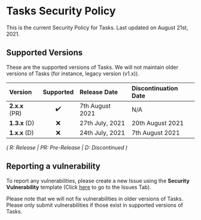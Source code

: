# Tasks Security Policy

This is the current Security Policy for Tasks. Last updated on August 21st, 2021.

## Supported Versions

These are the supported versions of Tasks. We will not maintain older versions of Tasks (for instance, legacy version (v1.x)).

| Version         | Supported          | Release Date     | Discontinuation Date |
| :-------------- | :----------------: | :--------------- | :------------------- |
| **2.x.x** (PR)  | :heavy_check_mark: | 7th August 2021  | N/A                  |
| **1.3.x** (D)   | :x:                | 27th July, 2021  | 20th August 2021     |
| **1.x.x** (D)   | :x:                | 24th July, 2021  | 7th August 2021      |

<i>( R: Release | PR: Pre-Release | D: Discontinued )</i>

<h2>Reporting a vulnerability</h2>

To report any vulnerabilities, please create a new Issue using the <strong>Security Vulnerability</strong> template (Click <a href="https://github.com/LiteTools/Tasks/issues">here</a> to go to the Issues Tab).

Please note that we will not fix vulnerabilities in older versions of Tasks. Please only submit vulnerabilities if those exist in supported versions of Tasks.